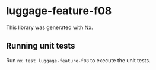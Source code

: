 # luggage-feature-f08

This library was generated with [Nx](https://nx.dev).

## Running unit tests

Run `nx test luggage-feature-f08` to execute the unit tests.

